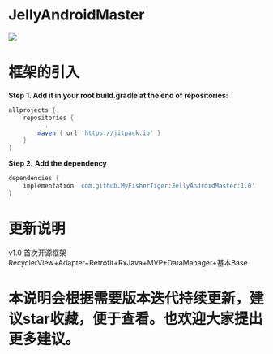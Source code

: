 # JellyAndroidMaster
[![](https://www.jitpack.io/v/MyFisherTiger/JellyAndroidMaster.svg)](https://www.jitpack.io/#MyFisherTiger/JellyAndroidMaster)
# 框架的引入
**Step 1. Add it in your root build.gradle at the end of repositories:**

```groovy
allprojects {
	repositories {
		...
		maven { url 'https://jitpack.io' }
	}
}
```

**Step 2.** **Add the dependency**

```groovy
dependencies {
	implementation 'com.github.MyFisherTiger:JellyAndroidMaster:1.0'
}
```
# 更新说明

v1.0
首次开源框架RecyclerView+Adapter+Retrofit+RxJava+MVP+DataManager+基本Base


# 本说明会根据需要版本迭代持续更新，建议star收藏，便于查看。也欢迎大家提出更多建议。
